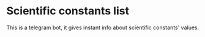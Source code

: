 # Scientific constants list

This is a telegram bot, it gives instant info about scientific constants' values.